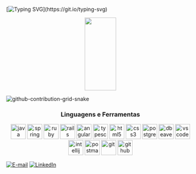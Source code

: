 [![Typing SVG](https://readme-typing-svg.demolab.com?font=Fira+Code&pause=1000&color=8f00ff&width=720&lines=+Olá+sou+MatheusD.++Desenvolvedor+Backend!)](https://git.io/typing-svg)

<div align="center">
  <img width="41%" height="195px" src="https://github-readme-stats.vercel.app/api/top-langs/?username=mhayke&layout=compact&hide_border=true&title_color=8f00ff&text_color=ffffff&bg_color=0d1117" />  
</div>

![github-contribution-grid-snake](https://user-images.githubusercontent.com/89845641/218791674-c52db856-24d2-429f-8867-170c365730d1.svg)

<div align="center">
  <h3>Linguagens e Ferramentas </h3>
</div>

<p align="center">
  <img src="https://cdn.jsdelivr.net/gh/devicons/devicon/icons/java/java-plain-wordmark.svg" height="40" alt="java"  />
  <img src="https://cdn.jsdelivr.net/gh/devicons/devicon@latest/icons/spring/spring-original-wordmark.svg" height="40" alt="spring" />
  <img src="https://cdn.jsdelivr.net/gh/devicons/devicon/icons/ruby/ruby-plain-wordmark.svg" height="40" alt="ruby" />
  <img src="https://cdn.jsdelivr.net/gh/devicons/devicon/icons/rails/rails-plain.svg" height="40" alt="rails" />
  <img src="https://cdn.jsdelivr.net/gh/devicons/devicon/icons/angularjs/angularjs-plain.svg" height="40" alt="angular" />
  <img src="https://cdn.jsdelivr.net/gh/devicons/devicon/icons/typescript/typescript-plain.svg" height="40" alt="typescript" />
  <img src="https://cdn.jsdelivr.net/gh/devicons/devicon/icons/html5/html5-plain-wordmark.svg" height="40" alt="html5 logo"  />
  <img src="https://cdn.jsdelivr.net/gh/devicons/devicon/icons/css3/css3-plain-wordmark.svg" height="40" alt="css3 logo"  />
  <img src="https://cdn.jsdelivr.net/gh/devicons/devicon/icons/postgresql/postgresql-plain-wordmark.svg" height="40" alt="postgresql logo"  />
  <img src="https://cdn.jsdelivr.net/gh/devicons/devicon@latest/icons/dbeaver/dbeaver-original.svg" height="40" alt="dbeaver logo"  />
  <img src="https://cdn.jsdelivr.net/gh/devicons/devicon@latest/icons/vscode/vscode-original-wordmark.svg" height="40" alt="vscode logo"  />
  <img src="https://cdn.jsdelivr.net/gh/devicons/devicon@latest/icons/intellij/intellij-original.svg" height="40" alt="intellij logo"  />
  <img src="https://cdn.jsdelivr.net/gh/devicons/devicon/icons/postman/postman-plain.svg" height="40" alt="postman" />
  <img src="https://cdn.jsdelivr.net/gh/devicons/devicon/icons/git/git-plain-wordmark.svg" height="40" alt="git"  />
  <img src="https://cdn.jsdelivr.net/gh/devicons/devicon/icons/github/github-original.svg" height="40" alt="github" />
</p>  

[![E-mail](https://custom-icon-badges.demolab.com/badge/-Email-dc262d?style=for-the-badge&logo=mail&logoColor=white)](mailto:matthedan@gmail.com)
[![LinkedIn](https://custom-icon-badges.demolab.com/badge/-LinkedIn-0A66C2?style=for-the-badge&logo=linkedin-app-white-icon)](https://www.linkedin.com/in/matheus-danilo-b5679a23b)





